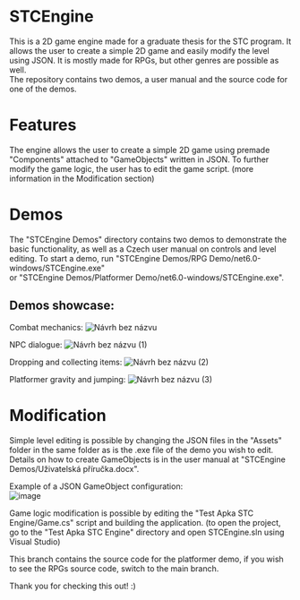 # STCEngine
This is a 2D game engine made for a graduate thesis for the STC program. It allows the user to create a simple 2D game and easily modify the level using JSON. It is mostly made for RPGs, but other genres are possible as well.  
The repository contains two demos, a user manual and the source code for one of the demos.
# Features
The engine allows the user to create a simple 2D game using premade "Components" attached to "GameObjects" written in JSON. To further modify the game logic, the user has to edit the game script. (more information in the Modification section)
# Demos
The "STCEngine Demos" directory contains two demos to demonstrate the basic functionality, as well as a Czech user manual on controls and level editing.
To start a demo, run "STCEngine Demos/RPG Demo/net6.0-windows/STCEngine.exe"  
or "STCEngine Demos/Platformer Demo/net6.0-windows/STCEngine.exe".
## Demos showcase:
Combat mechanics: 
![Návrh bez názvu](https://github.com/StudentTraineeCenter/STCEngine/assets/146582539/b72f9621-d09f-4d60-92e2-396d92df3754)
  
NPC dialogue:
![Návrh bez názvu (1)](https://github.com/StudentTraineeCenter/STCEngine/assets/146582539/4375507a-888b-443f-ac52-025ca5dbeda3)
  
Dropping and collecting items:
![Návrh bez názvu (2)](https://github.com/StudentTraineeCenter/STCEngine/assets/146582539/081d81aa-942f-4328-bec2-61786a95e3c9)
  
Platformer gravity and jumping:
![Návrh bez názvu (3)](https://github.com/StudentTraineeCenter/STCEngine/assets/146582539/8e00998f-8737-43da-8b5a-52fd0fdc9b15)


# Modification
Simple level editing is possible by changing the JSON files in the "Assets" folder in the same folder as is the .exe file of the demo you wish to edit. Details on how to create GameObjects is in the user manual at "STCEngine Demos/Uživatelská příručka.docx".  
  
Example of a JSON GameObject configuration:  
![image](https://github.com/StudentTraineeCenter/STCEngine/assets/146582539/5188959a-f96a-48e9-aa0c-386f364a3e90)

Game logic modification is possible by editing the "Test Apka STC Engine/Game.cs" script and building the application. (to open the project, go to the "Test Apka STC Engine" directory and open STCEngine.sln using Visual Studio) 

This branch contains the source code for the platformer demo, if you wish to see the RPGs source code, switch to the main branch.

Thank you for checking this out! :)
